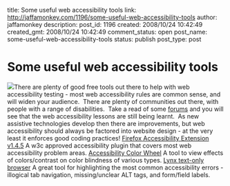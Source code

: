 title: Some useful web accessibility tools
link: http://jaffamonkey.com/1196/some-useful-web-accessibility-tools
author: jaffamonkey
description: 
post_id: 1196
created: 2008/10/24 10:42:49
created_gmt: 2008/10/24 10:42:49
comment_status: open
post_name: some-useful-web-accessibility-tools
status: publish
post_type: post

# Some useful web accessibility tools

![](http://blog.jaffamonkey.com/files/2008/11/colorwheel.jpg)There are plenty of good free tools out there to help with web accessibility testing - most web accessibility rules are common sense, and will widen your audience.  There are plenty of communities out there, with people with a range of disabilities.  Take a read of some [forums](http://www.accessifyforum.com/) and you will see that the web accessibility lessons are still being learnt.  As new assistive technologies develop then there are improvements, but web accessibility should always be factored into website design - at the very least it enforces good coding practices! [Firefox Accessibility Extension v1.4.5](http://firefox.cita.uiuc.edu/) A w3c approved accessibility plugin that covers most web accessibility problem areas. [Accessibility Color Wheel](http://gmazzocato.altervista.org/colorwheel/wheel.php) A tool to view effects of colors/contrast on color blindness of various types. [Lynx text-only browser](http://lynx.isc.org/) A great tool for highlighting the most common accessibility errors - illogical tab navigation, missing/unclear ALT tags, and form/field labels.
